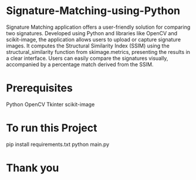 # Signature-Matching-using-Python

Signature Matching application offers a user-friendly solution for comparing two signatures. Developed using Python and libraries like OpenCV and scikit-image, the application allows users to upload or capture signature images. It computes the Structural Similarity Index (SSIM) using the structural_similarity function from skimage.metrics, presenting the results in a clear interface. Users can easily compare the signatures visually, accompanied by a percentage match derived from the SSIM.

# Prerequisites

Python
OpenCV
Tkinter
scikit-image

# To run this Project
pip install requirements.txt
python main.py

# Thank you
